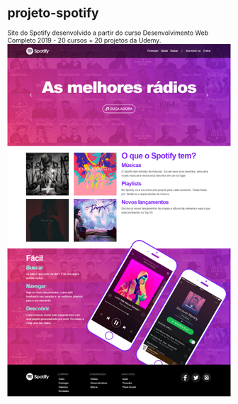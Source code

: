# projeto-spotify
Site do Spotify desenvolvido a partir do curso Desenvolvimento Web Completo 2019 - 20 cursos + 20 projetos da Udemy.
![Spotify](imagens/screen-projeto-inicial-spotify.png)
